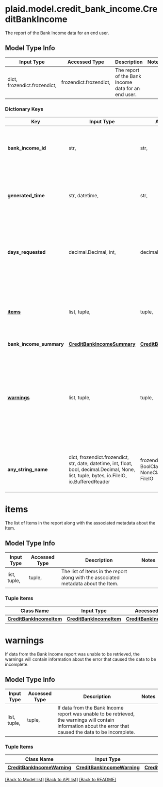 # plaid.model.credit_bank_income.CreditBankIncome

The report of the Bank Income data for an end user.

## Model Type Info
Input Type | Accessed Type | Description | Notes
------------ | ------------- | ------------- | -------------
dict, frozendict.frozendict,  | frozendict.frozendict,  | The report of the Bank Income data for an end user. | 

### Dictionary Keys
Key | Input Type | Accessed Type | Description | Notes
------------ | ------------- | ------------- | ------------- | -------------
**bank_income_id** | str,  | str,  | The unique identifier associated with the Bank Income Report. | [optional] 
**generated_time** | str, datetime,  | str,  | The time when the Bank Income Report was generated. | [optional] value must conform to RFC-3339 date-time
**days_requested** | decimal.Decimal, int,  | decimal.Decimal,  | The number of days requested by the customer for the Bank Income Report. | [optional] 
**[items](#items)** | list, tuple,  | tuple,  | The list of Items in the report along with the associated metadata about the Item. | [optional] 
**bank_income_summary** | [**CreditBankIncomeSummary**](CreditBankIncomeSummary.md) | [**CreditBankIncomeSummary**](CreditBankIncomeSummary.md) |  | [optional] 
**[warnings](#warnings)** | list, tuple,  | tuple,  | If data from the Bank Income report was unable to be retrieved, the warnings will contain information about the error that caused the data to be incomplete. | [optional] 
**any_string_name** | dict, frozendict.frozendict, str, date, datetime, int, float, bool, decimal.Decimal, None, list, tuple, bytes, io.FileIO, io.BufferedReader | frozendict.frozendict, str, BoolClass, decimal.Decimal, NoneClass, tuple, bytes, FileIO | any string name can be used but the value must be the correct type | [optional]

# items

The list of Items in the report along with the associated metadata about the Item.

## Model Type Info
Input Type | Accessed Type | Description | Notes
------------ | ------------- | ------------- | -------------
list, tuple,  | tuple,  | The list of Items in the report along with the associated metadata about the Item. | 

### Tuple Items
Class Name | Input Type | Accessed Type | Description | Notes
------------- | ------------- | ------------- | ------------- | -------------
[**CreditBankIncomeItem**](CreditBankIncomeItem.md) | [**CreditBankIncomeItem**](CreditBankIncomeItem.md) | [**CreditBankIncomeItem**](CreditBankIncomeItem.md) |  | 

# warnings

If data from the Bank Income report was unable to be retrieved, the warnings will contain information about the error that caused the data to be incomplete.

## Model Type Info
Input Type | Accessed Type | Description | Notes
------------ | ------------- | ------------- | -------------
list, tuple,  | tuple,  | If data from the Bank Income report was unable to be retrieved, the warnings will contain information about the error that caused the data to be incomplete. | 

### Tuple Items
Class Name | Input Type | Accessed Type | Description | Notes
------------- | ------------- | ------------- | ------------- | -------------
[**CreditBankIncomeWarning**](CreditBankIncomeWarning.md) | [**CreditBankIncomeWarning**](CreditBankIncomeWarning.md) | [**CreditBankIncomeWarning**](CreditBankIncomeWarning.md) |  | 

[[Back to Model list]](../../README.md#documentation-for-models) [[Back to API list]](../../README.md#documentation-for-api-endpoints) [[Back to README]](../../README.md)

